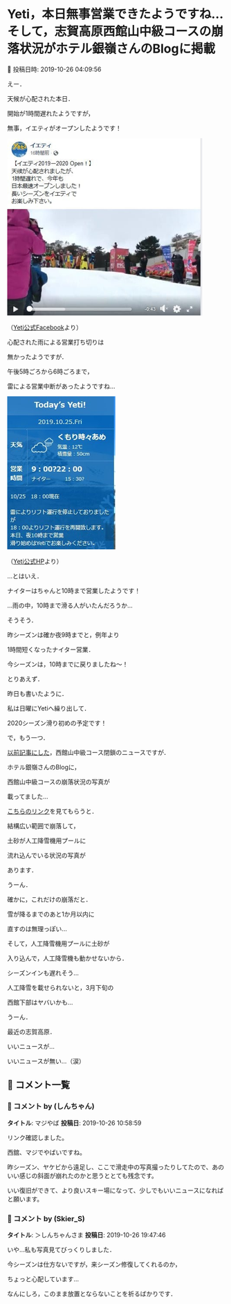 # Yeti，本日無事営業できたようですね…そして，志賀高原西館山中級コースの崩落状況がホテル銀嶺さんのBlogに掲載

📅 投稿日時: 2019-10-26 04:09:56

えー．


天候が心配された本日．


開始が1時間遅れたようですが，


無事，イエティがオープンしたようです！




![99090788d31e1259f00fab3750fbb87b.jpg](images/99090788d31e1259f00fab3750fbb87b.jpg)




（[Yeti公式Facebook](https://www.facebook.com/YetiSnowtown/posts/2513733558716005)より）





心配された雨による営業打ち切りは


無かったようですが．


午後5時ごろから6時ごろまで，


雷による営業中断があったようですね…




![d6826702a4bb42fd2aa1dcdbdbde40c8.jpg](images/d6826702a4bb42fd2aa1dcdbdbde40c8.jpg)




（[Yeti公式HP](https://www.yeti-resort.com/)より）


…とはいえ．


ナイターはちゃんと10時まで営業したようです！


…雨の中，10時まで滑る人がいたんだろうか…





そうそう．


昨シーズンは確か夜9時までと，例年より


1時間短くなったナイター営業．


今シーズンは，10時までに戻りましたね～！





とりあえず．


昨日も書いたように．


私は日曜にYetiへ繰り出して．


2020シーズン滑り初めの予定です！





で，もう一つ．


[以前記事にした](e7b2f576eb2bb05909894500aa60a1bcd.md)，西館山中級コース閉鎖のニュースですが．


ホテル銀嶺さんのBlogに，


西館山中級コースの崩落状況の写真が


載ってました…





[こちらのリンク](http://shigakogen-ginrei.com/blog-date-20191025.html)を見てもらうと．


結構広い範囲で崩落して，


土砂が人工降雪機用プールに


流れ込んでいる状況の写真が


あります．





うーん．


確かに，これだけの崩落だと．


雪が降るまでのあと1か月以内に


直すのは無理っぽい…





そして，人工降雪機用プールに土砂が


入り込んで，人工降雪機も動かせないから．


シーズンインも遅れそう…


人工降雪を載せられないと，3月下旬の


西館下部はヤバいかも…





うーん．


最近の志賀高原．


いいニュースが…


いいニュースが無い…（涙）

## 💬 コメント一覧

### 💬 コメント by (しんちゃん)
**タイトル**: マジやば
**投稿日**: 2019-10-26 10:58:59

リンク確認しました。

西舘、マジでやばいですね。

昨シーズン、ヤケビから遠足し、ここで滑走中の写真撮ったりしてたので、あのいい感じの斜面が崩れたのかと思うととても残念です。

いい復旧ができて、より良いスキー場になって、少しでもいいニュースになればと願います。

### 💬 コメント by (Skier_S)
**タイトル**: ＞しんちゃんさま
**投稿日**: 2019-10-26 19:47:46

いや…私も写真見てびっくりしました．

今シーズンは仕方ないですが，来シーズン修復してくれるのか，

ちょっと心配しています…

なんにしろ，このまま放置とならないことを祈るばかりです．

